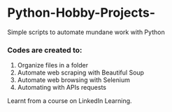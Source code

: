 # Python-Hobby-Projects-
Simple scripts to automate mundane work with Python

### Codes are created to:
1) Organize files in a folder
2) Automate web scraping with Beautiful Soup
3) Automate web browsing with Selenium
4) Automating with APIs requests

Learnt from a course on LinkedIn Learning.
